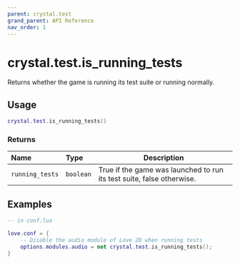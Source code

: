 ```yaml
---
parent: crystal.test
grand_parent: API Reference
nav_order: 1
---
```


# crystal.test.is_running_tests

Returns whether the game is running its test suite or running normally.

## Usage

```lua
crystal.test.is_running_tests()
```

### Returns

| Name            | Type      | Description                                                           |
| :-------------- | :-------- | --------------------------------------------------------------------- |
| `running_tests` | `boolean` | True if the game was launched to run its test suite, false otherwise. |

## Examples

```lua
-- in conf.lua

love.conf = {
	-- Disable the audio module of Love 2D when running tests
	options.modules.audio = not crystal.test.is_running_tests();
}
```
